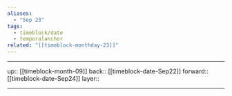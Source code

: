 ```yaml
---
aliases:
  - "Sep 23"
tags:
  - timeblock/date
  - temporalanchor
related: "[[timeblock-monthday-23]]"
---
```




***

up:: [[timeblock-month-09]]
back:: [[timeblock-date-Sep22]]
forward:: [[timeblock-date-Sep24]]
layer:: 

***
